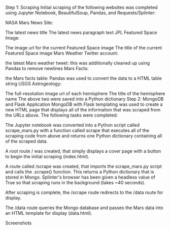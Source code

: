 Step 1: Scraping
Initial scraping of the following websites was completed using Jupyter Notebook, BeautifulSoup, Pandas, and Requests/Splinter:

NASA Mars News Site:

The latest news title
The latest news paragraph text
JPL Featured Space Image:

The image url for the current Featured Space image
The title of the current Featured Space image
Mars Weather Twitter account:

the latest Mars weather tweet: this was additionally cleaned up using Pandas to remove newlines
Mars Facts:

the Mars facts table: Pandas was used to convert the data to a HTML table string
USGS Astrogeology:

The full-resolution image url of each hemisphere
The title of the hemisphere name
The above two were saved into a Python dictionary
Step 2: MongoDB and Flask Application
MongoDB with Flask templating was used to create a new HTML page that displays all of the information that was scraped from the URLs above. The following tasks were completed:

The Jupyter notebook was converted into a Python script called scrape_mars.py with a function called scrape that executes all of the scraping code from above and returns one Python dictionary containing all of the scraped data.

A root route / was created, that simply displays a cover page with a button to begin the initial scraping (index.html).

A route called /scrape was created, that imports the scrape_mars.py script and calls the .scrape() function. This returns a Python dictionary that is stored in Mongo. Splinter's browser has been given a headless value of True so that scraping runs in the background (takes ~40 seconds).

After scraping is complete, the /scrape route redirects to the /data route for display.

The /data route queries the Mongo database and passes the Mars data into an HTML template for display (data.html).

Screenshots
